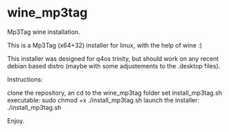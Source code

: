 # wine_mp3tag

  
Mp3Tag wine installation.  
  
This is a Mp3Tag (x64+32) installer for linux, with the help of wine :)  
  
This installer was designed for q4os trinity, but should work on any recent debian based distro (maybe with some adjustements to the .desktop files).  
  
Instructions:  
  
clone the repository, an cd to the wine_mp3tag folder
set install_mp3tag.sh executable: sudo chmod +x ./install_mp3tag.sh
launch the installer: ./install_mp3tag.sh  
  
Enjoy.  

